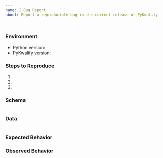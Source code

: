 ```yaml
---
name: 🐛 Bug Report
about: Report a reproducible bug in the current release of PyKwalify

---
```



<!--
    ** IMPORTANT **

    IF You need help or have a general question with your data and schema that you SHALL use the Discussions section for these types of questions. This bug for SHALL only be used if you have a reproducible bug.

    ** IMPORTANT **
-->
<!--
    NOTE: This form is only for reproducible bugs.

    Please describe the environment in which you are running PyKwalify. Be sure
    that you are running an unmodified instance of the latest stable release
    before submitting a bug report.
-->
### Environment

* Python version: <!-- Example: 3.5.4 -->
* PyKwalify version: <!-- Example: 2.5.2 -->


<!--
    Describe in detail the exact steps that someone else can take to reproduce
    this bug using the current stable release of PyKwalify
-->
### Steps to Reproduce

1.
2.
3.


### Schema

<!-- Update me -->
```

```


### Data

<!-- Update me -->
```

```


<!-- What did you expect to happen? -->
### Expected Behavior


<!-- What happened instead? -->
### Observed Behavior

